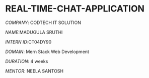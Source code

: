 # REAL-TIME-CHAT-APPLICATION

*COMPANY*: CODTECH IT SOLUTION

*NAME*:MADUGULA SRUTHI 

*INTERN ID*:CT04DY90

*DOMAIN*: Mern Stack Web Development

*DURATION*: 4 weeks 

*MENTOR*: NEELA SANTOSH 

